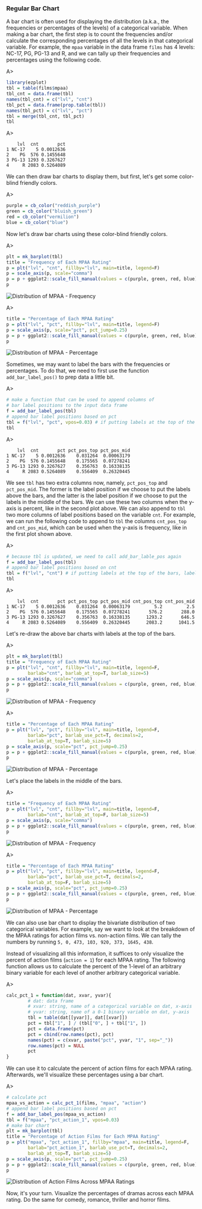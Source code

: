 ### Regular Bar Chart

A bar chart is often used for displaying the distribution (a.k.a., the frequencies or percentages of the levels) of a categorical variable. When making a bar chart, the first step is to count the frequencies and/or calculate the corresponding percentages of all the levels in that categorical variable. For example, the `mpaa` variable in the data frame `films` has 4 levels: NC-17, PG, PG-13 and R, and we can tally up their frequencies and percentages using the following code.

A>
```r
library(ezplot)
tbl = table(films$mpaa)
tbl_cnt = data.frame(tbl)
names(tbl_cnt) = c("lvl", "cnt")
tbl_pct = data.frame(prop.table(tbl))
names(tbl_pct) = c("lvl", "pct")
tbl = merge(tbl_cnt, tbl_pct)
tbl
```

A>
```
    lvl  cnt       pct
1 NC-17    5 0.0012636
2    PG  576 0.1455648
3 PG-13 1293 0.3267627
4     R 2083 0.5264089
```
  
We can then draw bar charts to display them, but first, let's get some color-blind friendly colors.

A>
```r
purple = cb_color("reddish_purple")
green = cb_color("bluish_green")
red = cb_color("vermilion")
blue = cb_color("blue")
```

Now let's draw bar charts using these color-blind friendly colors.

A>
```r
plt = mk_barplot(tbl)
title = "Frequency of Each MPAA Rating"
p = plt("lvl", "cnt", fillby="lvl", main=title, legend=F)
p = scale_axis(p, scale="comma")  
p = p + ggplot2::scale_fill_manual(values = c(purple, green, red, blue))
p
```

![Distribution of MPAA - Frequency](images/barplot_mpaa_cnt-1.png) 
  
A>
```r
title = "Percentage of Each MPAA Rating"
p = plt("lvl", "pct", fillby="lvl", main=title, legend=F)
p = scale_axis(p, scale="pct", pct_jump=0.25)
p = p + ggplot2::scale_fill_manual(values = c(purple, green, red, blue))
p
```

![Distribution of MPAA - Percentage](images/barplot_mpaa_pct-1.png) 

Sometimes, we may want to label the bars with the frequencies or percentages. To do that, we need to first use the function `add_bar_label_pos()` to prep data a little bit. 

A>
```r
# make a function that can be used to append columns of 
# bar label positions to the input data frame
f = add_bar_label_pos(tbl)
# append bar label positions based on pct
tbl = f("lvl", "pct", vpos=0.03) # if putting labels at the top of the bars, label positions are 0.03 higher than values of pct.
tbl
```

A>
```
    lvl  cnt       pct pct_pos_top pct_pos_mid
1 NC-17    5 0.0012636    0.031264  0.00063179
2    PG  576 0.1455648    0.175565  0.07278241
3 PG-13 1293 0.3267627    0.356763  0.16338135
4     R 2083 0.5264089    0.556409  0.26320445
```

We see `tbl` has two extra columns now, namely, `pct_pos_top` and `pct_pos_mid`. The former is the label position if we choose to put the labels above the bars, and the latter is the label position if we choose to put the labels in the middle of the bars. We can use these two columns when the y-axis is percent, like in the second plot above. We can also append to `tbl` two more columns of label positions based on the variable `cnt`. For example, we can run the following code to append to `tbl` the columns `cnt_pos_top` and `cnt_pos_mid`, which can be used when the y-axis is frequency, like in the first plot shown above. 

A>
```r
# because tbl is updated, we need to call add_bar_lable_pos again
f = add_bar_label_pos(tbl)
# append bar label positions based on cnt
tbl = f("lvl", "cnt") # if putting labels at the top of the bars, label positions are 0.2 higher than values of cnt.
tbl
```

A>
```
    lvl  cnt       pct pct_pos_top pct_pos_mid cnt_pos_top cnt_pos_mid
1 NC-17    5 0.0012636    0.031264  0.00063179         5.2         2.5
2    PG  576 0.1455648    0.175565  0.07278241       576.2       288.0
3 PG-13 1293 0.3267627    0.356763  0.16338135      1293.2       646.5
4     R 2083 0.5264089    0.556409  0.26320445      2083.2      1041.5
```

Let's re-draw the above bar charts with labels at the top of the bars.

A>
```r
plt = mk_barplot(tbl)
title = "Frequency of Each MPAA Rating"
p = plt("lvl", "cnt", fillby="lvl", main=title, legend=F,
        barlab="cnt", barlab_at_top=T, barlab_size=5)
p = scale_axis(p, scale="comma")  
p = p + ggplot2::scale_fill_manual(values = c(purple, green, red, blue))
p
```

![Distribution of MPAA - Frequency](images/barplot_mpaa_cnt_lab_at_top-1.png) 

A>
```r
title = "Percentage of Each MPAA Rating"
p = plt("lvl", "pct", fillby="lvl", main=title, legend=F,
        barlab="pct", barlab_use_pct=T, decimals=2, 
        barlab_at_top=T, barlab_size=5)
p = scale_axis(p, scale="pct", pct_jump=0.25)
p = p + ggplot2::scale_fill_manual(values = c(purple, green, red, blue))
p
```

![Distribution of MPAA - Percentage](images/barplot_mpaa_pct_lab_at_top-1.png) 

Let's place the labels in the middle of the bars.

A>
```r
title = "Frequency of Each MPAA Rating"
p = plt("lvl", "cnt", fillby="lvl", main=title, legend=F,
        barlab="cnt", barlab_at_top=F, barlab_size=5)
p = scale_axis(p, scale="comma")  
p = p + ggplot2::scale_fill_manual(values = c(purple, green, red, blue))
p
```

![Distribution of MPAA - Frequency](images/barplot_mpaa_cnt_lab_in_mid-1.png) 

A>
```r
title = "Percentage of Each MPAA Rating"
p = plt("lvl", "pct", fillby="lvl", main=title, legend=F,
        barlab="pct", barlab_use_pct=T, decimals=2, 
        barlab_at_top=F, barlab_size=5)
p = scale_axis(p, scale="pct", pct_jump=0.25)
p = p + ggplot2::scale_fill_manual(values = c(purple, green, red, blue))
p
```

![Distribution of MPAA - Percentage](images/barplot_mpaa_pct_lab_in_mid-1.png) 

We can also use bar chart to display the bivariate distribution of two categorical variables. For example, say we want to look at the breakdown of the MPAA ratings for action films vs. non-action films. We can tally the numbers by running ``5, 0, 473, 103, 920, 373, 1645, 438``.

Instead of visualizing all this information, it suffices to only visualize the percent of action films (`action = 1`) for each MPAA rating. The following function allows us to calculate the percent of the 1-level of an arbitrary binary variable for each level of another arbitrary categorical variable.

A>
```r
calc_pct_1 = function(dat, xvar, yvar){
        # dat: data frame
        # xvar: string, name of a categorical variable on dat, x-axis 
        # yvar: string, name of a 0-1 binary variable on dat, y-axis
        tbl = table(dat[[yvar]], dat[[xvar]])
        pct = tbl["1", ] / (tbl["0", ] + tbl["1", ])
        pct = data.frame(pct)
        pct = cbind(row.names(pct), pct)
        names(pct) = c(xvar, paste("pct", yvar, "1", sep="_"))
        row.names(pct) = NULL
        pct
}
```

We can use it to calculate the percent of action films for each MPAA rating. Afterwards, we'll visualize these percentages using a bar chart.

A>
```r
# calculate pct
mpaa_vs_action = calc_pct_1(films, "mpaa", "action")
# append bar label positions based on pct
f = add_bar_label_pos(mpaa_vs_action)
tbl = f("mpaa", "pct_action_1", vpos=0.03)
# make bar chart
plt = mk_barplot(tbl)
title = "Percentage of Action Films for Each MPAA Rating"
p = plt("mpaa", "pct_action_1", fillby="mpaa", main=title, legend=F,
        barlab="pct_action_1", barlab_use_pct=T, decimals=2, 
        barlab_at_top=T, barlab_size=5)
p = scale_axis(p, scale="pct", pct_jump=0.25)
p = p + ggplot2::scale_fill_manual(values = c(purple, green, red, blue))
p
```

![Distribution of Action Films Across MPAA Ratings](images/barplot_mpaa_vs_action-1.png) 

Now, it's your turn. Visualize the percentages of dramas across each MPAA rating. Do the same for comedy, romance, thriller and horror films.
